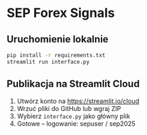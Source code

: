 # SEP Forex Signals

## Uruchomienie lokalnie

```bash
pip install -r requirements.txt
streamlit run interface.py
```

## Publikacja na Streamlit Cloud

1. Utwórz konto na https://streamlit.io/cloud
2. Wrzuć pliki do GitHub lub wgraj ZIP
3. Wybierz `interface.py` jako główny plik
4. Gotowe – logowanie: sepuser / sep2025
